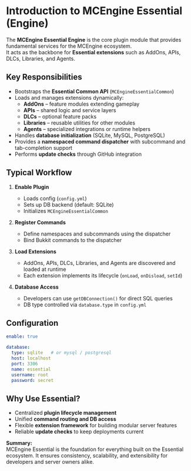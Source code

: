 # Introduction to MCEngine Essential (Engine)

The **MCEngine Essential Engine** is the core plugin module that provides fundamental services for the MCEngine ecosystem.  
It acts as the backbone for **Essential extensions** such as AddOns, APIs, DLCs, Libraries, and Agents.

## Key Responsibilities
- Bootstraps the **Essential Common API** (`MCEngineEssentialCommon`)
- Loads and manages extensions dynamically:
  - **AddOns** – feature modules extending gameplay
  - **APIs** – shared logic and service layers
  - **DLCs** – optional feature packs
  - **Libraries** – reusable utilities for other modules
  - **Agents** – specialized integrations or runtime helpers
- Handles **database initialization** (SQLite, MySQL, PostgreSQL)
- Provides a **namespaced command dispatcher** with subcommand and tab-completion support
- Performs **update checks** through GitHub integration

## Typical Workflow
1. **Enable Plugin**
   - Loads config (`config.yml`)
   - Sets up DB backend (default: SQLite)
   - Initializes `MCEngineEssentialCommon`

2. **Register Commands**
   - Define namespaces and subcommands using the dispatcher
   - Bind Bukkit commands to the dispatcher

3. **Load Extensions**
   - AddOns, APIs, DLCs, Libraries, and Agents are discovered and loaded at runtime
   - Each extension implements its lifecycle (`onLoad`, `onDisload`, `setId`)

4. **Database Access**
   - Developers can use `getDBConnection()` for direct SQL queries
   - DB type controlled via `database.type` in `config.yml`

## Configuration
```yaml
enable: true

database:
  type: sqlite   # or mysql / postgresql
  host: localhost
  port: 3306
  name: essential
  username: root
  password: secret
```

## Why Use Essential?
- Centralized **plugin lifecycle management**
- Unified **command routing and DB access**
- Flexible **extension framework** for building modular server features
- Reliable **update checks** to keep deployments current

**Summary:**  
MCEngine Essential is the foundation for everything built on the Essential ecosystem. It ensures consistency, scalability, and extensibility for developers and server owners alike.
